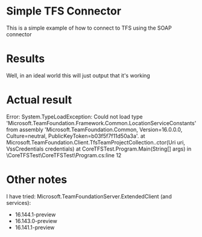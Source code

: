 # Simple TFS Connector
This is a simple example of how to connect to TFS using the SOAP connector

# Results
Well, in an ideal world this will just output that it's working

# Actual result
Error: System.TypeLoadException: Could not load type 'Microsoft.TeamFoundation.Framework.Common.LocationServiceConstants' from assembly 'Microsoft.TeamFoundation.Common, Version=16.0.0.0, Culture=neutral, PublicKeyToken=b03f5f7f11d50a3a'.
   at Microsoft.TeamFoundation.Client.TfsTeamProjectCollection..ctor(Uri uri, VssCredentials credentials)
   at CoreTFSTest.Program.Main(String[] args) in \CoreTFSTest\CoreTFSTest\Program.cs:line 12

# Other notes
I have tried:
Microsoft.TeamFoundationServer.ExtendedClient (and services):
- 16.144.1-preview
- 16.143.0-preview
- 16.141.1-preview
